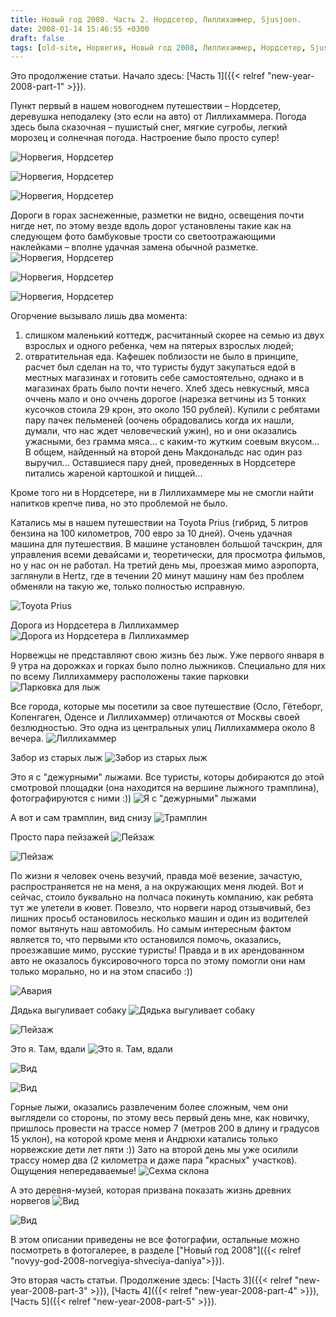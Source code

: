 ```yaml
---
title: Новый год 2008. Часть 2. Нордсетер, Лиллихаммер, Sjusjoen.
date: 2008-01-14 15:46:55 +0300
draft: false
tags: [old-site, Норвегия, Новый год 2008, Лиллихаммер, Нордсетер, Sjusjoen, Отдых, Путешествия]
---
```

Это продолжение статьи. Начало здесь: [Часть 1]({{< relref "new-year-2008-part-1" >}}).

Пункт первый в нашем новогоднем путешествии – Нордсетер, деревушка неподалеку (это если на авто) от Лиллихаммера. Погода здесь была сказочная – пушистый снег, мягкие сугробы, легкий морозец и солнечная погода. Настроение было просто супер!

![Норвегия, Нордсетер](010.jpg)
<!--more-->

![Норвегия, Нордсетер](020.jpg)

![Норвегия, Нордсетер](030.jpg)

Дороги в горах заснеженные, разметки не видно, освещения почти нигде нет, по этому везде вдоль дорог установлены такие как на следующем фото бамбуковые трости со светоотражающими наклейками – вполне удачная замена обычной разметке.
![Норвегия, Нордсетер](040.jpg)

![Норвегия, Нордсетер](050.jpg)

![Норвегия, Нордсетер](060.jpg)

Огорчение вызывало лишь два момента:
1. слишком маленький коттедж, расчитанный скорее на семью из двух взрослых и одного ребенка, чем на пятерых взрослых людей; 
2. отвратительная еда. Кафешек поблизости не было в принципе, расчет был сделан на то, что туристы будут закупаться едой в местных магазинах и готовить себе самостоятельно, однако и в магазинах брать было почти нечего. Хлеб здесь невкусный, мяса оччень мало и оно оччень дорогое (нарезка ветчины из 5 тонких кусочков стоила 29 крон, это около 150 рублей). Купили с ребятами пару пачек пельменей (оочень обрадовались когда их нашли, думали, что нас ждет человеческий ужин), но и они оказались ужасными, без грамма мяса... с каким-то жутким соевым вкусом... В общем, найденный на второй день Макдональдс нас один раз выручил... Оставшиеся пару дней, проведенных в Нордсетере питались жареной картошкой и пиццей...

Кроме того ни в Нордсетере, ни в Лиллихаммере мы не смогли найти напитков крепче пива, но это проблемой не было.

Катались мы в нашем путешествии на Toyota Prius (гибрид, 5 литров бензина на 100 километров, 700 евро за 10 дней). Очень удачная машина для путешествия. В машине установлен большой тачскрин, для управления всеми девайсами и, теоретически, для просмотра фильмов, но у нас он не работал. На третий день мы, проезжая мимо аэропорта, заглянули в Hertz, где в течении 20 минут машину нам без проблем обменяли на такую же, только полностью исправную.

![Toyota Prius](100.jpg)

Дорога из Нордсетера в Лиллихаммер
![Дорога из Нордсетера в Лиллихаммер](110_0.jpg)

Норвежцы не представляют свою жизнь без лыж. Уже первого января в 9 утра на дорожках и горках было полно лыжников. Специально для них по всему Лиллихаммеру расположены такие парковки
![Парковка для лыж](130.jpg)

Все города, которые мы посетили за свое путешествие (Осло, Гётеборг, Копенгаген, Оденсе и Лиллихаммер) отличаются от Москвы своей безлюдностью. Это одна из центральных улиц Лиллихаммера около 8 вечера.
![Лиллихаммер](135.jpg)

Забор из старых лыж
![Забор из старых лыж](140.jpg)

Это я с "дежурными" лыжами. Все туристы, которы добираются до этой смотровой площадки (она находится на вершине лыжного трамплина), фотографируются с ними :))
![Я с "дежурными" лыжами](160.jpg)

А вот и сам трамплин, вид снизу
![Трамплин](170.jpg)

Просто пара пейзажей
![Пейзаж](220.jpg)

![Пейзаж](240.jpg)

По жизни я человек очень везучий, правда моё везение, зачастую, распространяется не на меня, а на окружающих меня людей. Вот и сейчас, стоило буквально на полчаса покинуть компанию, как ребята тут же улетели в кювет. Повезло, что норвеги народ отзывчивый, без лишних просьб остановилось несколько машин и один из водителей помог вытянуть наш автомобиль. Но самым интересным фактом является то, что первыми кто остановился помочь, оказались, проезжавшие мимо, русские туристы! Правда и в их арендованном авто не оказалось буксировочного торса  по этому помогли они нам только морально, но и на этом спасибо :))

![Авария](255.jpg)

Дядька выгуливает собаку
![Дядька выгуливает собаку](260.jpg)

![Пейзаж](270.jpg)

Это я. Там, вдали
![Это я. Там, вдали](280.jpg)

![Вид](290.jpg)

![Вид](300.jpg)

Горные лыжи, оказались развлеченим более сложным, чем они выглядели со стороны, по этому весь первый день мне, как новичку, пришлось провести на трассе номер 7 (метров 200 в длину и градусов 15 уклон), на которой кроме меня и Андрюхи катались только норвежские дети лет пяти :)) Зато на второй день мы уже осилили трассу номер два (2 километра и даже пара "красных" участков). Ощущения непередаваемые!
![Сехма склона](330.jpg)

А это деревня-музей, которая призвана показать жизнь древних норвегов
![Вид](340.jpg)

![Вид](350.jpg)

В этом описании приведены не все фотографии, остальные можно посмотреть в фотогалерее, в разделе ["Новый год 2008"]({{< relref "novyy-god-2008-norvegiya-shveciya-daniya">}}).

Это вторая часть статьи. Продолжение здесь: [Часть 3]({{< relref "new-year-2008-part-3" >}}), [Часть 4]({{< relref "new-year-2008-part-4" >}}), [Часть 5]({{< relref "new-year-2008-part-5" >}}).


